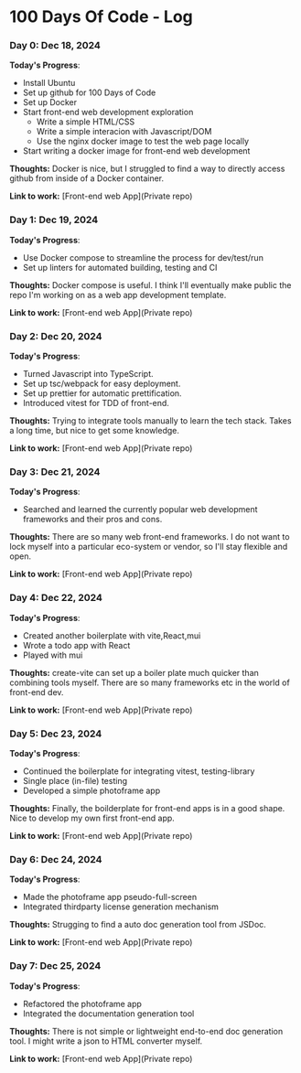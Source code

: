 # 100 Days Of Code - Log

### Day 0: Dec 18, 2024

**Today's Progress**:
* Install Ubuntu
* Set up github for 100 Days of Code
* Set up Docker
* Start front-end web development exploration
  * Write a simple HTML/CSS
  * Write a simple interacion with Javascript/DOM
  * Use the nginx docker image to test the web page locally 
* Start writing a docker image for front-end web development

**Thoughts:** Docker is nice, but I struggled to find a way to directly access github from inside of a Docker container.

**Link to work:** [Front-end web App](Private repo)

### Day 1: Dec 19, 2024

**Today's Progress**:
- Use Docker compose to streamline the process for dev/test/run
- Set up linters for automated building, testing and CI

**Thoughts:** Docker compose is useful. I think I'll eventually make public the repo I'm working on as a web app development template.

**Link to work:** [Front-end web App](Private repo)

### Day 2: Dec 20, 2024

**Today's Progress**:
- Turned Javascript into TypeScript.
- Set up tsc/webpack for easy deployment.
- Set up prettier for automatic prettification.
- Introduced vitest for TDD of front-end.

**Thoughts:** Trying to integrate tools manually to learn the tech stack. Takes a long time, but nice to get some knowledge.

**Link to work:** [Front-end web App](Private repo)

### Day 3: Dec 21, 2024

**Today's Progress**:
- Searched and learned the currently popular web development frameworks and their pros and cons.

**Thoughts:** There are so many web front-end frameworks. I do not want to lock myself into a particular eco-system or vendor, so I'll stay flexible and open.

**Link to work:** [Front-end web App](Private repo)

### Day 4: Dec 22, 2024

**Today's Progress**:
- Created another boilerplate with vite,React,mui
- Wrote a todo app with React
- Played with mui

**Thoughts:** create-vite can set up a boiler plate much quicker than combining tools myself. There are so many frameworks etc in the world of front-end dev.

**Link to work:** [Front-end web App](Private repo)

### Day 5: Dec 23, 2024

**Today's Progress**:
- Continued the boilerplate for integrating vitest, testing-library
- Single place (in-file) testing
- Developed a simple photoframe app

**Thoughts:** Finally, the boilderplate for front-end apps is in a good shape. Nice to develop my own first front-end app.

**Link to work:** [Front-end web App](Private repo)

### Day 6: Dec 24, 2024

**Today's Progress**:
- Made the photoframe app pseudo-full-screen
- Integrated thirdparty license generation mechanism

**Thoughts:** Strugging to find a auto doc generation tool from JSDoc.

**Link to work:** [Front-end web App](Private repo)

### Day 7: Dec 25, 2024

**Today's Progress**:
- Refactored the photoframe app
- Integrated the documentation generation tool

**Thoughts:** There is not simple or lightweight end-to-end doc generation tool. I might write a json to HTML converter myself.

**Link to work:** [Front-end web App](Private repo)

